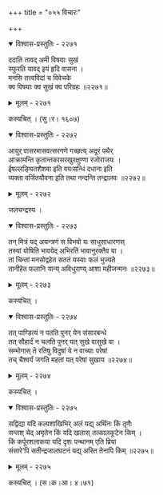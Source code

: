 +++
title = "०५५ विचारः"

+++



<details open><summary>विश्वास-प्रस्तुतिः - २२७१</summary>

ददाति तावद् अमी विषयाः सुखं  
स्फुरति यावद् इयं हृदि वासना ।  
मनसि तत्त्वविदां च विवेचके  
क्व विषयाः क्व सुखं क्व परिग्रहः ॥२२७१॥
</details>

<details><summary>मूलम् - २२७१</summary>

ददाति तावद् अमी विषयाः सुखं  
स्फुरति यावद् इयं हृदि वासना ।  
मनसि तत्त्वविदां च विवेचके  
क्व विषयाः क्व सुखं क्व परिग्रहः ॥२२७१॥
</details>


कस्यचित् । (सु।र। १६०७)  



<details open><summary>विश्वास-प्रस्तुतिः - २२७२</summary>

आयुर् वासरमासवत्सरगणे गच्छत्य् अदूरं पथैर्   
आक्रामन्ति कृतान्तकासरखुरक्षुण्णा रजोराजयः ।  
ईषल्लङ्घितशैशवा इति वयःसन्धिं दधाना इति  
व्यक्ता वर्जितयौवना इति तथा नन्दन्ति तन्द्रालवः ॥२२७२॥
</details>

<details><summary>मूलम् - २२७२</summary>

आयुर् वासरमासवत्सरगणे गच्छत्य् अदूरं पथैर्   
आक्रामन्ति कृतान्तकासरखुरक्षुण्णा रजोराजयः ।  
ईषल्लङ्घितशैशवा इति वयःसन्धिं दधाना इति  
व्यक्ता वर्जितयौवना इति तथा नन्दन्ति तन्द्रालवः ॥२२७२॥
</details>


जलचन्द्रस्य ।  



<details open><summary>विश्वास-प्रस्तुतिः - २२७३</summary>

तन् मित्रं यद् अयन्त्रणं स विभवो यः साधुसाधारणस्  
तस्यां योषिति भावयेद् अभिरतिं भावानुरक्तैव या ।  
तां चिन्तां मनसोद्वहेत सततं यस्याः फलं भुज्यते  
तानीहेत फलानि यान्य् अविधुराण्य् आशा महीजन्मनः ॥२२७३॥
</details>

<details><summary>मूलम् - २२७३</summary>

तन् मित्रं यद् अयन्त्रणं स विभवो यः साधुसाधारणस्  
तस्यां योषिति भावयेद् अभिरतिं भावानुरक्तैव या ।  
तां चिन्तां मनसोद्वहेत सततं यस्याः फलं भुज्यते  
तानीहेत फलानि यान्य् अविधुराण्य् आशा महीजन्मनः ॥२२७३॥
</details>


कस्यचित् ।  



<details open><summary>विश्वास-प्रस्तुतिः - २२७४</summary>

तत् पाण्डित्यं न पतति पुनर् येन संसारबन्धे  
तत् सौहार्दं न चलति पुनर् यत् सुखे वासुखे वा ।  
सम्भोगास् ते रतिषु विदुषां ये न वाच्याः परेषां  
तच् चैश्वर्यं जगति महतां यत् परेषां सुखाय ॥२२७४॥
</details>

<details><summary>मूलम् - २२७४</summary>

तत् पाण्डित्यं न पतति पुनर् येन संसारबन्धे  
तत् सौहार्दं न चलति पुनर् यत् सुखे वासुखे वा ।  
सम्भोगास् ते रतिषु विदुषां ये न वाच्याः परेषां  
तच् चैश्वर्यं जगति महतां यत् परेषां सुखाय ॥२२७४॥
</details>


कस्यचित् ।  



<details open><summary>विश्वास-प्रस्तुतिः - २२७५</summary>

सद्विद्या यदि कल्पशाखिभिर् अलं यद्य् अर्थिनः किं तृणैः  
सन्तश् चेद् अमृतेन किं यदि खलास् तत्कालकूटेन किम् ।  
किं कर्पूरशलाकया यदि दृशः पन्थानम् एति प्रिया  
संसारे’पि सतीन्द्रजालघटनं यद्य् अस्ति तेनापि किम् ॥२२७५॥
</details>

<details><summary>मूलम् - २२७५</summary>

सद्विद्या यदि कल्पशाखिभिर् अलं यद्य् अर्थिनः किं तृणैः  
सन्तश् चेद् अमृतेन किं यदि खलास् तत्कालकूटेन किम् ।  
किं कर्पूरशलाकया यदि दृशः पन्थानम् एति प्रिया  
संसारे’पि सतीन्द्रजालघटनं यद्य् अस्ति तेनापि किम् ॥२२७५॥
</details>


कस्यचित् । (स।क।आ। ४।७१)  

